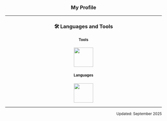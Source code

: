 <h3 align="center">My Profile</h3>

---

<h3 align="center">🛠️ Languages and Tools</h3>
<h4 align="center"><small>Tools</small></h4>
<div align="center">
  <a href="https://skillicons.dev">
    <img src="https://skillicons.dev/icons?i=github,vscode" height="62px">
  </a>
</div>
<h4 align="center"><small>Languages</small></h4>
<div align="center">
  <a href="https://skillicons.dev">
    <img src="https://skillicons.dev/icons?i=python,rust,lua" height="62px"/>
  </a>
</div>

---
<div align="right"><sub>Updated: September 2025</sub></div>
